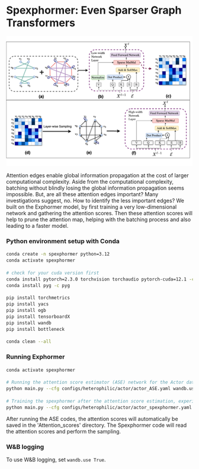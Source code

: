 # Spexphormer: Even Sparser Graph Transformers

![Spexphormer-viz](./Spexphormer.png)


Attention edges enable global information propagation at the cost of larger computational complexity. Aside from the computational complexity, batching without blindly losing the global information propagation seems impossible. 
But, are all these attention edges important? Many investigations suggest, no. How to identify the less important edges? We built on the Exphormer model, by first training a very low-dimensional network and gathering the attention scores. Then these attention scores will help to prune the attention map, helping with the batching process and also leading to a faster model.


### Python environment setup with Conda

```bash
conda create -n spexphormer python=3.12
conda activate spexphormer

# check for your cuda version first
conda install pytorch=2.3.0 torchvision torchaudio pytorch-cuda=12.1 -c pytorch -c nvidia
conda install pyg -c pyg

pip install torchmetrics
pip install yacs
pip install ogb
pip install tensorboardX
pip install wandb
pip install bottleneck

conda clean --all
```


### Running Exphormer
```bash
conda activate spexphormer

# Running the attention score estimator (ASE) network for the Actor dataset:
python main.py --cfg configs/heterophilic/actor/actor_ASE.yaml wandb.use False

# Training the spexphormer after the attention score estimation, experiment will run for 5 random seeds 0-4:
python main.py --cfg configs/heterophilic/actor/actor_spexphormer.yaml --repeat 5 wandb.use False
```

After running the ASE codes, the attention scores will automatically be saved in the 'Attention_scores' directory. The Spexphormer code will read the attention scores and perform the sampling.


### W&B logging
To use W&B logging, set `wandb.use True`.